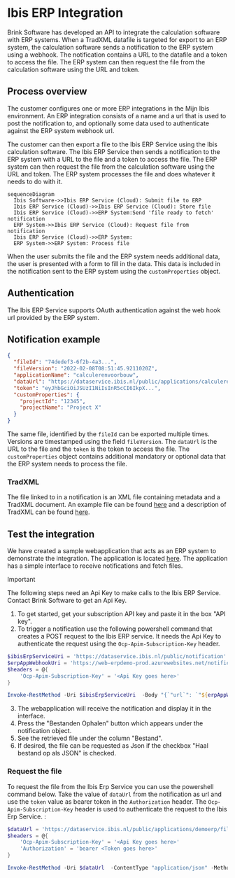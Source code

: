 # Ibis ERP Integration

Brink Software has developed an API to integrate the calculation software with ERP systems. When a TradXML datafile is targeted for export to an ERP system, the calculation software sends a notification to the ERP system using a webhook. The notification contains a URL to the datafile and a token to access the file. The ERP system can then request the file from the calculation software using the URL and token.

## Process overview

The customer configures one or more ERP integrations in the Mijn Ibis environment. An ERP integration consists of a name and a url that is used to post the notification to, and optionally some data used to authenticate against the ERP system webhook url.

The customer can then export a file to the Ibis ERP Service using the Ibis calculation software. The Ibis ERP Service then sends a notification to the ERP system with a URL to the file and a token to access the file. The ERP system can then request the file from the calculation software using the URL and token. The ERP system processes the file and does whatever it needs to do with it.

```mermaid
sequenceDiagram
  Ibis Software->>Ibis ERP Service (Cloud): Submit file to ERP
  Ibis ERP Service (Cloud)->>Ibis ERP Service (Cloud): Store file
  Ibis ERP Service (Cloud)->>ERP System:Send 'file ready to fetch' notification
  ERP System->>Ibis ERP Service (Cloud): Request file from notification
  Ibis ERP Service (Cloud)->>ERP System: 
  ERP System->>ERP System: Process file
```

When the user submits the file and the ERP system needs additional data, the user is presented with a form to fill in the data. This data is included in the notification sent to the ERP system using the `customProperties` object.

## Authentication

The Ibis ERP Service supports OAuth authentication against the web hook url provided by the ERP system.

## Notification example

```json
{ 
  "fileId": "74dedef3-6f2b-4a3...",
  "fileVersion": "2022-02-08T08:51:45.9211020Z",
  "applicationName": "calculerenvoorbouw",
  "dataUrl": "https://dataservice.ibis.nl/public/applications/calculerenvoorbouw/files/1e45-65gt-5656?version=2022-02-08T08:51:45.9211020Z", 
  "token": "eyJhbGciOiJSUzI1NiIsInR5cCI6IkpX...",
  "customProperties": {
    "projectId": "12345",
    "projectName": "Project X"
  }
}
```

The same file, identified by the `fileId` can be exported multiple times. Versions are timestamped using the field `fileVersion`. The `dataUrl` is the URL to the file and the `token` is the token to access the file. The `customProperties` object contains additional mandatory or optional data that the ERP system needs to process the file.

### TradXML

The file linked to in a notification is an XML file containing metadata and a TradXML document. An example file can be found [here](Files/demo.xml?raw=1) and a description of TradXML can be found [here](Files/TradXML1-3.pdf?raw=1). 

## Test the integration

We have created a sample webapplication that acts as an ERP system to demonstrate the integration. The application is located [here](https://web-erpdemo-prod.azurewebsites.net/). The application has a simple interface to receive notifications and fetch files.

> [!IMPORTANT]  
> The following steps need an Api Key to make calls to the Ibis ERP Service. Contact Brink Software to get an Api Key.

1. To get started, get your subscription API key and paste it in the box "API key".
2. To trigger a notification use the following powershell command that creates a POST request to the Ibis ERP service. It needs the Api Key to authenticate the request using the `Ocp-Apim-Subscription-Key` header.

```powershell
$ibisErpServiceUri = 'https://dataservice.ibis.nl/public/notification'
$erpAppWebhookUri = 'https://web-erpdemo-prod.azurewebsites.net/notifications'
$headers = @{
    'Ocp-Apim-Subscription-Key' = '<Api Key goes here>'
}

Invoke-RestMethod -Uri $ibisErpServiceUri  -Body "{`"url`": `"${erpAppWebhookUri}`", `"customProperties`": { `"key`" : `"value`" }}" -ContentType "application/json" -Method Post -Headers $headers
```

3. The webapplication will receive the notification and display it in the interface.
4. Press the "Bestanden Ophalen" button which appears under the notification object.
5. See the retrieved file under the column "Bestand".
6. If desired, the file can be requested as Json if the checkbox "Haal bestand op als JSON" is checked.

### Request the file

To request the file from the Ibis Erp Service you can use the powershell command below. Take the value of `dataUrl` from the notification as url and use the `token` value as bearer token in the `Authorization` header. The `Ocp-Apim-Subscription-Key` header is used to authenticate the request to the Ibis Erp Service. :

```powershell
$dataUrl = 'https://dataservice.ibis.nl/public/applications/demoerp/files/8dd5a784-cd09-4068-8c7c-efdeabe95ac3?version=2022-02-16T11:12:56.3052287Z'
$headers = @{
    'Ocp-Apim-Subscription-Key' = '<Api Key goes here>'
    'Authorization' = 'bearer <Token goes here>'
}

Invoke-RestMethod -Uri $dataUrl  -ContentType "application/json" -Method Get -Headers $headers -OutFile file.xml
```
